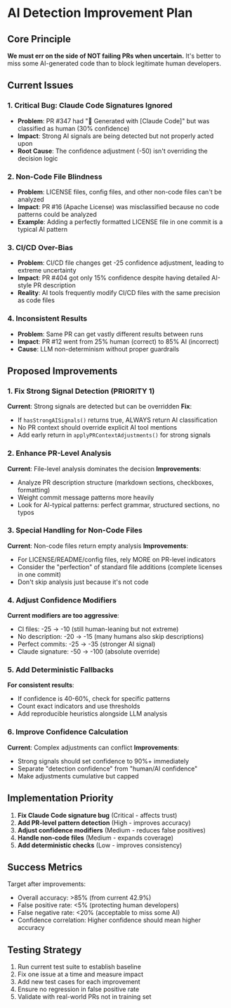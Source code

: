 # AI Detection Improvement Plan

## Core Principle
**We must err on the side of NOT failing PRs when uncertain.** It's better to miss some AI-generated code than to block legitimate human developers.

## Current Issues

### 1. Critical Bug: Claude Code Signatures Ignored
- **Problem**: PR #347 had "🤖 Generated with [Claude Code]" but was classified as human (30% confidence)
- **Impact**: Strong AI signals are being detected but not properly acted upon
- **Root Cause**: The confidence adjustment (-50) isn't overriding the decision logic

### 2. Non-Code File Blindness
- **Problem**: LICENSE files, config files, and other non-code files can't be analyzed
- **Impact**: PR #16 (Apache License) was misclassified because no code patterns could be analyzed
- **Example**: Adding a perfectly formatted LICENSE file in one commit is a typical AI pattern

### 3. CI/CD Over-Bias
- **Problem**: CI/CD file changes get -25 confidence adjustment, leading to extreme uncertainty
- **Impact**: PR #404 got only 15% confidence despite having detailed AI-style PR description
- **Reality**: AI tools frequently modify CI/CD files with the same precision as code files

### 4. Inconsistent Results
- **Problem**: Same PR can get vastly different results between runs
- **Impact**: PR #12 went from 25% human (correct) to 85% AI (incorrect)
- **Cause**: LLM non-determinism without proper guardrails

## Proposed Improvements

### 1. Fix Strong Signal Detection (PRIORITY 1)
**Current**: Strong signals are detected but can be overridden
**Fix**: 
- If `hasStrongAISignals()` returns true, ALWAYS return AI classification
- No PR context should override explicit AI tool mentions
- Add early return in `applyPRContextAdjustments()` for strong signals

### 2. Enhance PR-Level Analysis
**Current**: File-level analysis dominates the decision
**Improvements**:
- Analyze PR description structure (markdown sections, checkboxes, formatting)
- Weight commit message patterns more heavily
- Look for AI-typical patterns: perfect grammar, structured sections, no typos

### 3. Special Handling for Non-Code Files
**Current**: Non-code files return empty analysis
**Improvements**:
- For LICENSE/README/config files, rely MORE on PR-level indicators
- Consider the "perfection" of standard file additions (complete licenses in one commit)
- Don't skip analysis just because it's not code

### 4. Adjust Confidence Modifiers
**Current modifiers are too aggressive**:
- CI files: -25 → -10 (still human-leaning but not extreme)
- No description: -20 → -15 (many humans also skip descriptions)
- Perfect commits: -25 → -35 (stronger AI signal)
- Claude signature: -50 → -100 (absolute override)

### 5. Add Deterministic Fallbacks
**For consistent results**:
- If confidence is 40-60%, check for specific patterns
- Count exact indicators and use thresholds
- Add reproducible heuristics alongside LLM analysis

### 6. Improve Confidence Calculation
**Current**: Complex adjustments can conflict
**Improvements**:
- Strong signals should set confidence to 90%+ immediately
- Separate "detection confidence" from "human/AI confidence"
- Make adjustments cumulative but capped

## Implementation Priority

1. **Fix Claude Code signature bug** (Critical - affects trust)
2. **Add PR-level pattern detection** (High - improves accuracy)
3. **Adjust confidence modifiers** (Medium - reduces false positives)
4. **Handle non-code files** (Medium - expands coverage)
5. **Add deterministic checks** (Low - improves consistency)

## Success Metrics

Target after improvements:
- Overall accuracy: >85% (from current 42.9%)
- False positive rate: <5% (protecting human developers)
- False negative rate: <20% (acceptable to miss some AI)
- Confidence correlation: Higher confidence should mean higher accuracy

## Testing Strategy

1. Run current test suite to establish baseline
2. Fix one issue at a time and measure impact
3. Add new test cases for each improvement
4. Ensure no regression in false positive rate
5. Validate with real-world PRs not in training set
